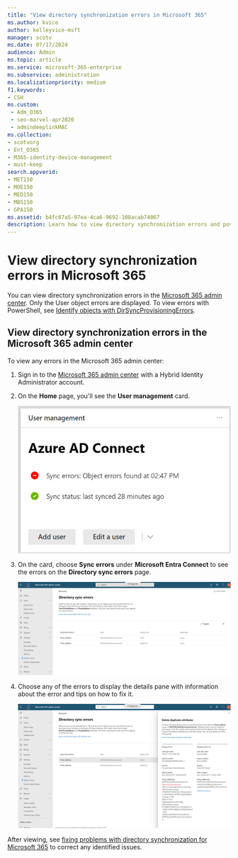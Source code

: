 ```yaml
---
title: "View directory synchronization errors in Microsoft 365"
ms.author: kvice
author: kelleyvice-msft
manager: scotv
ms.date: 07/17/2024
audience: Admin
ms.topic: article
ms.service: microsoft-365-enterprise
ms.subservice: administration
ms.localizationpriority: medium
f1.keywords:
- CSH
ms.custom: 
 - Adm_O365
 - seo-marvel-apr2020
 - admindeeplinkMAC
ms.collection:
- scotvorg
- Ent_O365
- M365-identity-device-management
- must-keep
search.appverid:
- MET150
- MOE150
- MED150
- MBS150
- GPA150
ms.assetid: b4fc07a5-97ea-4ca6-9692-108acab74067
description: Learn how to view directory synchronization errors and possible fixes in Microsoft 365 admin center.
---
```


# View directory synchronization errors in Microsoft 365

You can view directory synchronization errors in the <a href="https://go.microsoft.com/fwlink/p/?linkid=2024339" target="_blank">Microsoft 365 admin center</a>. Only the User object errors are displayed. To view errors with PowerShell, see [Identify objects with DirSyncProvisioningErrors](/azure/active-directory/hybrid/how-to-connect-syncservice-duplicate-attribute-resiliency).

## View directory synchronization errors in the Microsoft 365 admin center

To view any errors in the Microsoft 365 admin center:
  
1. Sign in to the [Microsoft 365 admin center](https://admin.microsoft.com) with a Hybrid Identity Administrator account.

2. On the **Home** page, you'll see the **User management** card.

    ![The User management card in the Microsoft 365 admin center.](../media/060006e9-de61-49d5-8979-e77cda198e71.png)
  
3. On the card, choose **Sync errors** under **Microsoft Entra Connect** to see the errors on the **Directory sync errors** page.

    ![An example of the Directory sync errors page.](../media/882094a3-80d3-4aae-b90b-78b27047974c.png)

4. Choose any of the errors to display the details pane with information about the error and tips on how to fix it.

   ![Example of the details of a directory sync error.](../media/a6e302d4-6be7-4e3a-b4b5-81c5a2c02952.png)
  
After viewing, see [fixing problems with directory synchronization for Microsoft 365](fix-problems-with-directory-synchronization.md) to correct any identified issues.
